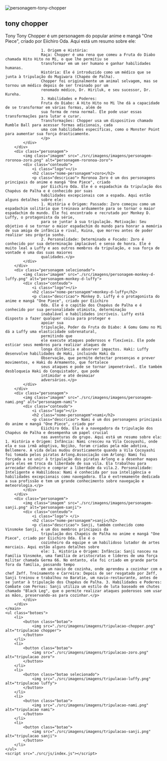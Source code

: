 <!DOCTYPE html>
<html lang="pt-BR">
<head>
    <meta charset="UTF-8">
    <meta name="viewport" content="width=device-width, initial-scale=1.0">
    <link rel="preconnect" href="https://fonts.googleapis.com">
    <link rel="preconnect" href="https://fonts.gstatic.com" crossorigin>
    <link
        href="https://fonts.googleapis.com/css2?family=Poppins:ital,wght@0,100;0,200;0,300;0,400;0,500;0,600;0,700;0,800;0,900;1,100;1,200;1,300;1,400;1,500;1,600;1,700;1,800;1,900&family=Rubik:ital,wght@0,300..900;1,300..900&family=Secular+One&display=swap"
        rel="stylesheet">
    <link rel="stylesheet" href="./src/css/reset.css">
    <link rel="stylesheet" href="./src/css/estilos.css">
    <link rel="stylesheet" href="./src/css/responsivo.css">
    <title>one peace</title>
</head>
<body>
    <main class="personagens">
        <div class="personagem">
            <img class="imagem" src="./src/imagens/imagens/personagem-tony-chopper.png" alt="personagem-tony-chopper">
            <div class="conteudo">
                <i class="logo"></i>
                <h2 class="nome-personagem">tony chopper</h2>
                <p class="descricao"> Tony Tony Chopper é um personagem do popular anime e mangá "One Piece", criado por
                    Eiichiro Oda. Aqui está um resumo sobre ele:

                    1. Origem e História:
                    Raça: Chopper é uma rena que comeu a Fruta do Diabo chamada Hito Hito no Mi, o que lhe permitiu se
                    transformar em um ser humano e ganhar habilidades humanas.
                    História: Ele é introduzido como um médico que se junta à tripulação do Mugiwara (Chapéo de Palha).
                    Chopper foi originalmente um animal selvagem, mas se tornou um médico depois de ser treinado por um
                    renomado médico, Dr. Hiriluk, e seu sucessor, Dr. Kureha.
                    3. Habilidades e Poderes:
                    Fruta do Diabo: A Hito Hito no Mi lhe dá a capacidade de se transformar em várias formas, além de
                    sua forma de rena normal. Ele pode usar essas transformações para lutar e curar.
                    Transformações: Chopper usa um dispositivo chamado Rumble Ball para acessar formas adicionais, cada
                    uma com habilidades específicas, como o Monster Point para aumentar sua força drasticamente.
                    </p>
            </div>
        </div>
        <div class="personagem">
            <img class="imagem" src="./src/imagens/imagens/personagem-roronoa-zoro.png" alt="personagem-roronoa-zoro">
            <div class="conteudo">
                <i class="logo"></i>
                <h2 class="nome-personagem">zoro</h2>
                <p class="descricao"> Roronoa Zoro é um dos personagens principais do anime e mangá "One Piece", criado
                    por Eiichiro Oda. Ele é o espadachim da tripulação dos Chapéus de Palha e é conhecido por suas
                    habilidades excepcionais com a espada. Aqui estão alguns detalhes sobre ele:
                    1. História e Origem: Passado: Zoro começou como um espadachim solitário que treinava arduamente para se tornar o maior espadachim do mundo. Ele foi encontrado e recrutado por Monkey D. Luffy, o protagonista da série,
                    para se juntar à sua tripulação. Motivação: Seu objetivo é se tornar o maior espadachim do mundo para honrar a memória de sua amiga de infância e rival, Kuina, que morreu antes de poder realizar seu próprio sonho.
                    2. Personalidade: Determinado e Focado: Zoro é conhecido por sua determinação implacável e senso de honra. Ele é muito leal a Luffy e aos outros membros da tripulação, e sua força de vontade é uma das suas maiores
                    qualidades.</p>
            </div>
        </div>
        <div class="personagem selecionado">
            <img class="imagem" src="./src/imagens/personagem-monkey-d-luffy.png" alt="personagem-monkey-d-luffy">
            <div class="conteudo">
                <i class="logo"></i>
                <h2 class="nome-personagem">monkey-d-luffy</h2>
                <p class="descricao"> Monkey D. Luffy é o protagonista do anime e mangá "One Piece", criado por Eiichiro
                    Oda. Ele é o capitão dos Chapéus de Palha e é conhecido por sua personalidade otimista, determinação
                    inabalável e habilidades incríveis. Luffy está disposto a fazer qualquer coisa para proteger e
                    apoiar sua
                    tripulação, Poder da Fruta do Diabo: A Gomu Gomu no Mi dá a Luffy uma elasticidade sobrenatural,
                    permitindo que
                    ele execute ataques poderosos e flexíveis. Ele pode esticar seus membros para realizar ataques de
                    longa distância e absorver impactos. Haki: Luffy desenvolve habilidades de Haki, incluindo Haki da
                    Observação, que permite detectar presenças e prever movimentos, e Haki do Armamento, que fortalece
                    seus ataques e pode se tornar impenetrável. Ele também desbloqueia Haki do Conquistador, que pode
                    intimidar e até desmaiar
                    adversários.</p>
            </div>
        </div>
        <div class="personagem">
            <img class="imagem" src="./src/imagens/imagens/personagem-nami.png" alt="personagem-nami">
            <div class="conteudo">
                <i class="logo"></i>
                <h2 class="nome-personagem">nami</h2>
                <p class="descricao"> Nami é um dos personagens principais do anime e mangá "One Piece", criado por
                    Eiichiro Oda. Ela é a navegadora da tripulação dos Chapéus de Palha e desempenha um papel crucial
                    nas aventuras do grupo. Aqui está um resumo sobre ela: 1. História e Origem: Infância: Nami cresceu na Vila Cocoyashi, onde ela e sua irmã adoptiva, Nojiko, foram criadas pela mãe adotiva, Bellemere. A vida delas mudou drasticamente quando a Vila Cocoyashi foi tomada pelos piratas Arlong.Associação com Arlong: Nami foi forçada a se unir à tripulação dos piratas Arlong e a desenhar mapas para eles em troca da liberdade de sua vila. Ela trabalhou para arrecadar dinheiro e comprar a liberdade da vila.2. Personalidade: Inteligente e Habilidosa: Nami é conhecida por sua inteligência e habilidades excepcionais como navegadora. Ela é extremamente dedicada a sua profissão e tem um grande conhecimento sobre navegação e meteorologia.</p>
            </div>
        </div>
        <div class="personagem">
            <img class="imagem" src="./src/imagens/imagens/personagem-sanji.png" alt="personagem-sanji">
            <div class="conteudo">
                <i class="logo"> </i>
                <h2 class="nome-personagem">sanji</h2>
                <p class="descricao"> Sanji, também conhecido como Vinsmoke Sanji, é um dos membros principais da
                    tripulação dos Chapéis de Palha no anime e mangá "One Piece", criado por Eiichiro Oda. Ele é o
                    cozinheiro da equipe e um habilidoso lutador de artes marciais. Aqui estão alguns detalhes sobre
                    ele: 1. História e Origem: Infância: Sanji nasceu na Família Vinsmoke, uma família de aristocratas e líderes de uma força militar chamada Germa 66. No entanto, ele foi criado em grande parte fora da família, passando tempo
                    em um navio de cozinha, onde aprendeu a cozinhar com o chef Zeff. Treinamento e Carreira: Depois de ser resgatado por Zeff, Sanji treinou e trabalhou no Baratie, um navio-restaurante, antes de se juntar à tripulação dos Chapéus de Palha. 3. Habilidades e Poderes: Combate com Pernas: Sanji utiliza um estilo de luta baseado em chutes chamado "Black Leg", que o permite realizar ataques poderosos sem usar as mãos, preservando-as para cozinhar.</p>
            </div>
        </div>
    </main>
    <ul class="botoes">
        <li>
            <button class="botao">
                <img src="./src/imagens/imagens/tripulacao-chopper.png" alt="tripulacao chopper">
            </button>
        </li>
        <li>
            <button class="botao">
                <img src="./src/imagens/imagens/tripulacao-zoro.png" alt="tripulacao zoro">
            </button>
        </li>
        <li>
            <button class="botao selecionado">
                <img src="./src/imagens/imagens/tripulacao-luffy.png" alt="tripulacao luffy">
            </button>
        </li>
        <li>
            <button class="botao">
                <img src="./src/imagens/imagens/tripulacao-nami.png" alt="tripulacao nami">
            </button>
        </li>
        <li>
            <button class="botao">
                <img src="./src/imagens/imagens/tripulacao-sanji.png" alt="tripulacao sanji">
            </button>
        </li>
    </ul>
    <script src="./src/js/index.js"></script>
</body>
</html>
